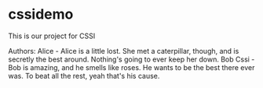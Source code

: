 # cssidemo
This is our project for CSSI

Authors:
Alice - Alice is a little lost.  She met a caterpillar, though, and is secretly the best around.  Nothing's going to ever keep her down.
Bob Cssi - Bob is amazing, and he smells like roses.  He wants to be the best there ever was.  To beat all the rest, yeah that's his cause.
